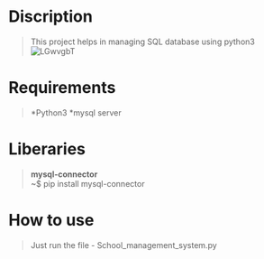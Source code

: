 <h1>Discription</h1>

> This project helps in managing SQL database using python3
>\
![LGwvgbT](https://user-images.githubusercontent.com/58760825/136755475-4a30617d-292d-41a1-964a-f6922891c4d2.jpg)



<h1>Requirements</h1>

> *Python3
> *mysql server


<h1>Liberaries</h1>

> **mysql-connector**\
> ~$ pip install mysql-connector

<h1> How to use </h1>

> Just run the file - School_management_system.py
